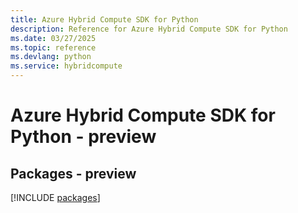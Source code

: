 ```yaml
---
title: Azure Hybrid Compute SDK for Python
description: Reference for Azure Hybrid Compute SDK for Python
ms.date: 03/27/2025
ms.topic: reference
ms.devlang: python
ms.service: hybridcompute
---
```

# Azure Hybrid Compute SDK for Python - preview
## Packages - preview
[!INCLUDE [packages](hybrid-compute-index.md)]